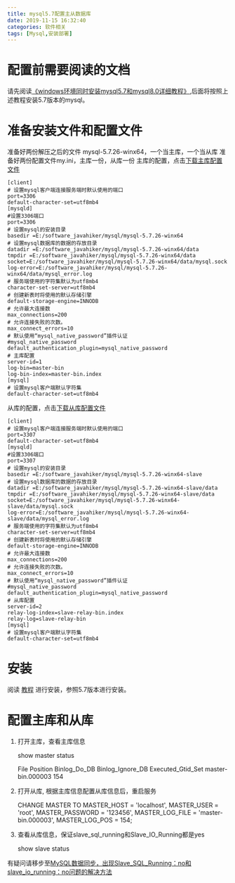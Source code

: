 ```yaml
---
title: mysql5.7配置主从数据库
date: 2019-11-15 16:32:40
categories: 软件相关
tags: [Mysql,安装部署]
---
```


# 配置前需要阅读的文档
请先阅读[《windows环境同时安装mysql5.7和mysql8.0详细教程》](https://javahikers.github.io/2019/06/22/installs-both-mysql5.7-and-mysql8.0/),后面将按照上述教程安装5.7版本的mysql。

# 准备安装文件和配置文件
准备好两份解压之后的文件 mysql-5.7.26-winx64，一个当主库，一个当从库
准备好两份配置文件my.ini，主库一份，从库一份
主库的配置，点击[下载主库配置文件](/download/master/my.ini)

    [client]
    # 设置mysql客户端连接服务端时默认使用的端口
    port=3306
    default-character-set=utf8mb4
    [mysqld]
    #设置3306端口
    port=3306
    # 设置mysql的安装目录
    basedir =E:/software_javahiker/mysql/mysql-5.7.26-winx64
    # 设置mysql数据库的数据的存放目录
    datadir =E:/software_javahiker/mysql/mysql-5.7.26-winx64/data
    tmpdir =E:/software_javahiker/mysql/mysql-5.7.26-winx64/data
    socket=E:/software_javahiker/mysql/mysql-5.7.26-winx64/data/mysql.sock
    log-error=E:/software_javahiker/mysql/mysql-5.7.26-winx64/data/mysql_error.log
    # 服务端使用的字符集默认为utf8mb4
    character-set-server=utf8mb4
    # 创建新表时将使用的默认存储引擎
    default-storage-engine=INNODB
    # 允许最大连接数
    max_connections=200
    # 允许连接失败的次数。
    max_connect_errors=10
    # 默认使用“mysql_native_password”插件认证
    #mysql_native_password
    default_authentication_plugin=mysql_native_password
    # 主库配置
    server-id=1
    log-bin=master-bin
    log-bin-index=master-bin.index
    [mysql]
    # 设置mysql客户端默认字符集
    default-character-set=utf8mb4

从库的配置，点击[下载从库配置文件](/download/slave/my.ini)

    [client]
    # 设置mysql客户端连接服务端时默认使用的端口
    port=3307
    default-character-set=utf8mb4
    [mysqld]
    #设置3306端口
    port=3307
    # 设置mysql的安装目录
    basedir =E:/software_javahiker/mysql/mysql-5.7.26-winx64-slave
    # 设置mysql数据库的数据的存放目录
    datadir =E:/software_javahiker/mysql/mysql-5.7.26-winx64-slave/data
    tmpdir =E:/software_javahiker/mysql/mysql-5.7.26-winx64-slave/data
    socket=E:/software_javahiker/mysql/mysql-5.7.26-winx64-slave/data/mysql.sock
    log-error=E:/software_javahiker/mysql/mysql-5.7.26-winx64-slave/data/mysql_error.log
    # 服务端使用的字符集默认为utf8mb4
    character-set-server=utf8mb4
    # 创建新表时将使用的默认存储引擎
    default-storage-engine=INNODB
    # 允许最大连接数
    max_connections=200
    # 允许连接失败的次数。
    max_connect_errors=10
    # 默认使用“mysql_native_password”插件认证
    #mysql_native_password
    default_authentication_plugin=mysql_native_password
    # 从库配置
    server-id=2
    relay-log-index=slave-relay-bin.index
    relay-log=slave-relay-bin
    [mysql]
    # 设置mysql客户端默认字符集
    default-character-set=utf8mb4

# 安装    
阅读 [教程](https://javahikers.github.io/2019/06/22/installs-both-mysql5.7-and-mysql8.0/) 进行安装，参照5.7版本进行安装。

# 配置主库和从库
1. 打开主库，查看主库信息


    show master status
    
    File    Position    Binlog_Do_DB    Binlog_Ignore_DB    Executed_Gtid_Set
    master-bin.000003   154 


2. 打开从库, 根据主库信息配置从库信息后，重启服务


    CHANGE MASTER TO
    MASTER_HOST = 'localhost',
    MASTER_USER = 'root',
    MASTER_PASSWORD = '123456',
    MASTER_LOG_FILE = 'master-bin.000003',
    MASTER_LOG_POS = 154;


3. 查看从库信息，保证slave_sql_running和Slave_IO_Running都是yes


    show slave status


有疑问请移步至[MySQL数据同步，出现Slave_SQL_Running：no和slave_io_running：no问题的解决方法](https://www.cnblogs.com/l-hh/p/9922548.html)
